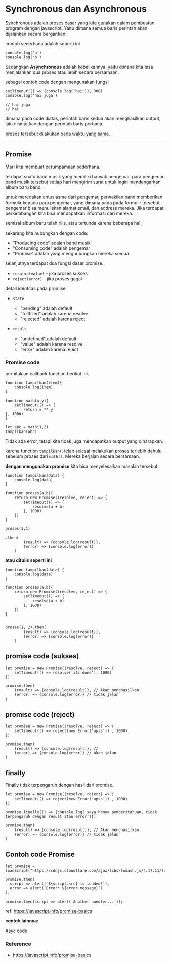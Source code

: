 # Synchronous dan Asynchronous

Synchronous adalah proses dasar yang kita gunakan dalam pembuatan program dengan javascript. Yaitu dimana semua baris perintah akan dijalankan secara bergantian. 

contoh sederhana adalah seperti ini 

```
console.log('a')
console.log('b')
```

Sedangkan **Asynchronous** adalah kebalikannya, yaitu dimana kita bisa menjalankan dua proses atau lebih secara bersamaan.

sebagai contoh code dengan mengunakan fungsi 

```
setTimeout(() => {console.log('hai')}, 300)
console.log('hai juga')

// hai juga
// hai
```

dimana pada code diatas, perintah baris kedua akan menghasilkan output, lalu dilanjutkan dengan perintah baris pertama.

proses tersebut dilakukan pada waktu yang sama.

***
## Promise

Mari kita membuat perumpamaan sederhana.

terdapat suatu band musik yang memiliki banyak pengemar. para pengemar band musik tersebut setiap hari mengirim surat untuk ingin mendengarkan album baru band.

untuk meredakan antusiasme dari pengemar, perwakilan band memberikan formulir kepada para pengemar, yang dimana pada pada formulir tersebut pengemar bisa menuliskan alamat email, dan address mereka. Jika terdapat perkembangan kita bisa mendapatkan informasi dari mereka.

semisal album baru telah rilis, atau tertunda karena beberapa hal.

sekarang kita hubungkan dengan code: 
- "Producing code" adalah band musik 
- "Consuming code" adalah pengemar 
- "Promise" adalah yang menghubungkan mereka semua

selanjutnya terdapat dua fungsi dasar promise.
- `resolve(value)` - jika proses sukses
- `reject(error)` - jika proses gagal

detail identitas pada promise.
- `state`
    - "pending" adalah default
    - "fullfilled" adalah karena resolve
    - "rejected" adalah karena reject 

- `result`
    - "undefined" adalah default 
    - "value" adalah karena resolve 
    - "error" adalah karena reject

### Promise code 

perhitakian callback function berikut ini.

```
function tampilkan(item){
    console.log(item)
}

function math(x,y){
    setTimeout(() => {
        return x ** y
}, 1000)
}

let abc = math(1,2)
tampilkan(abc)
```

Tidak ada error, tetapi kita tidak juga mendapatkan output yang diharapkan. 

karena function `tampilkan()`telah selesai melakukan proses terlebih dahulu sebelum proses dari `math()`. Mereka berjalan secara bersamaan.

**dengan mengunakan promise** kita bisa menyelesaikan masalah tersebut. 

```
function tampilkan(data) {
    console.log(data)
}

function proses(a,b){
    return new Promise((resolve, reject) => {
        setTimeout(() => {
            resolve(a + b)
        }, 1000)
    })
}

proses(1,1)

.then(
        (result) => {console.log(result)},
        (error) => {console.log(error)}
    )
```

**atau ditulis seperti ini**

```
function tampilkan(data) {
    console.log(data)
}

function proses(a,b){
    return new Promise((resolve, reject) => {
        setTimeout(() => {
            resolve(a + b)
        }, 1000)
    })
}


proses(1, 2).then(
        (result) => {console.log(result)},
        (error) => {console.log(error)}
    )
```


## promise code (sukses)

```
let promise = new Promise((resolve, reject) => {
    setTimeout(() => resolve('its done'), 1000)
})

promise.then(
    (result) => {console.log(result)}, // Akan menghasilkan
    (error) => {console.log(error)} // tidak jalan
)
```

## promise code (reject)

```
let promise = new Promise((resolve, reject) => {
    setTimeout(() => reject(new Error('upss')) , 1000)
})

promise.then(
    (result) => {console.log(result)}, // 
    (error) => {console.log(error)} // akan jalan
)
```

## finally

Finally tidak terpengaruh dengan hasil dari promise.

```
let promise = new Promise((resolve, reject) => {
    setTimeout(() => reject(new Error('upss')) , 1000)
})

promise.finally(() => {console.log('saya hanya pemberitahuan, tidak terpengaruh dengan result atau error')})

promise.then(
    (result) => {console.log(result)}, // Akan menghasilkan
    (error) => {console.log(error)} // tidak jalan
)
```

## Contoh code Promise 


```
let promise = loadScript("https://cdnjs.cloudflare.com/ajax/libs/lodash.js/4.17.11/lodash.js");

promise.then(
  script => alert(`${script.src} is loaded!`),
  error => alert(`Error: ${error.message}`)
);

promise.then(script => alert('Another handler...'));
```

ref: https://javascript.info/promise-basics


**contoh lainnya:**

[Asyc code](../../code/asyc.js)

### Reference 
- https://javascript.info/promise-basics
